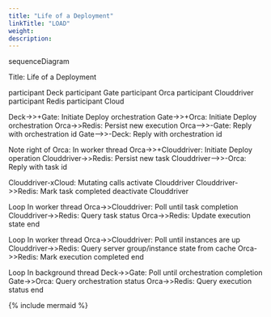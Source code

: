 ```yaml
---
title: "Life of a Deployment"
linkTitle: "LOAD"
weight: 
description: 
---
```


<div class="mermaid">
sequenceDiagram

Title: Life of a Deployment

participant Deck
participant Gate
participant Orca
participant Clouddriver
participant Redis
participant Cloud

Deck->>+Gate: Initiate Deploy orchestration
Gate->>+Orca: Initiate Deploy orchestration
Orca->>Redis: Persist new execution
Orca-->>-Gate: Reply with orchestration id
Gate-->>-Deck: Reply with orchestration id

Note right of Orca: In worker thread
Orca->>+Clouddriver: Initiate Deploy operation
Clouddriver->>Redis: Persist new task
Clouddriver-->>-Orca: Reply with task id

Clouddriver-xCloud: Mutating calls
activate Clouddriver
Clouddriver->>Redis: Mark task completed
deactivate Clouddriver

Loop In worker thread
  Orca->>Clouddriver: Poll until task completion
  Clouddriver->>Redis: Query task status
  Orca->>Redis: Update execution state
end

Loop In worker thread
  Orca->>Clouddriver: Poll until instances are up
  Clouddriver->>Redis: Query server group/instance state from cache
  Orca->>Redis: Mark execution completed
end

Loop In background thread
  Deck->>Gate: Poll until orchestration completion
  Gate->>Orca: Query orchestration status
  Orca->>Redis: Query execution status
end

</div>

{% include mermaid %}
